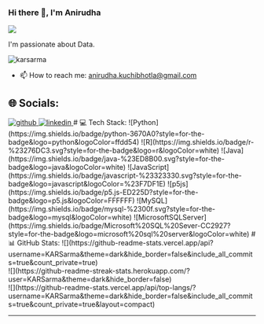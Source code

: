 ### Hi there 👋, I'm Anirudha
![](https://arturssmirnovs.github.io/github-profile-readme-generator/images/banner.png)

I'm passionate about Data.
<p align="left"> <img src="https://komarev.com/ghpvc/?username=karsarma&label=Profile%20views&color=0e75b6&style=flat" alt="karsarma" /> </p>



 
- 📫 How to reach me: anirudha.kuchibhotla@gmail.com 

## 🌐 Socials:
<a href="https://github.com/KARSarma" target="_blank">
<img src=https://img.shields.io/badge/github-%2324292e.svg?&style=for-the-badge&logo=github&logoColor=white alt=github style="margin-bottom: 5px;" />
</a>
<a href="https://www.linkedin.com/in/anirudha-kuchibhotla-86a1241a0/" target="_blank">
<img src=https://img.shields.io/badge/linkedin-%231E77B5.svg?&style=for-the-badge&logo=linkedin&logoColor=white alt=linkedin style="margin-bottom: 5px;" />
</a>
# 💻 Tech Stack:
![Python](https://img.shields.io/badge/python-3670A0?style=for-the-badge&logo=python&logoColor=ffdd54) ![R](https://img.shields.io/badge/r-%23276DC3.svg?style=for-the-badge&logo=r&logoColor=white) ![Java](https://img.shields.io/badge/java-%23ED8B00.svg?style=for-the-badge&logo=java&logoColor=white) ![JavaScript](https://img.shields.io/badge/javascript-%23323330.svg?style=for-the-badge&logo=javascript&logoColor=%23F7DF1E) ![p5js](https://img.shields.io/badge/p5.js-ED225D?style=for-the-badge&logo=p5.js&logoColor=FFFFFF) ![MySQL](https://img.shields.io/badge/mysql-%2300f.svg?style=for-the-badge&logo=mysql&logoColor=white) ![MicrosoftSQLServer](https://img.shields.io/badge/Microsoft%20SQL%20Sever-CC2927?style=for-the-badge&logo=microsoft%20sql%20server&logoColor=white)
# 📊 GitHub Stats:
![](https://github-readme-stats.vercel.app/api?username=KARSarma&theme=dark&hide_border=false&include_all_commits=true&count_private=true)<br/>
![](https://github-readme-streak-stats.herokuapp.com/?user=KARSarma&theme=dark&hide_border=false)<br/>
![](https://github-readme-stats.vercel.app/api/top-langs/?username=KARSarma&theme=dark&hide_border=false&include_all_commits=true&count_private=true&layout=compact)

---


<!-- Proudly created with GPRM ( https://gprm.itsvg.in ) -->
